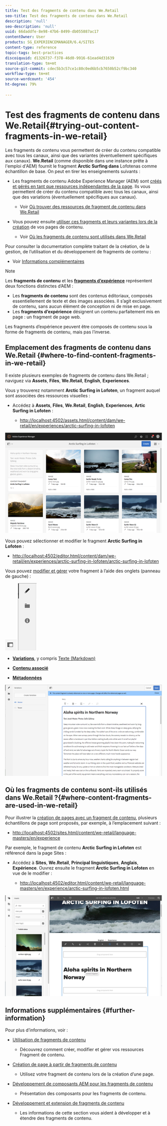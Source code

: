 ```yaml
---
title: Test des fragments de contenu dans We.Retail
seo-title: Test des fragments de contenu dans We.Retail
description: 'null'
seo-description: 'null'
uuid: 66daddfe-8e98-47b6-8499-db055887ac17
contentOwner: User
products: SG_EXPERIENCEMANAGER/6.4/SITES
content-type: reference
topic-tags: best-practices
discoiquuid: d1326737-f378-46d0-9916-61ead4d31639
translation-type: tm+mt
source-git-commit: cdec5b3c57ce1c80c0ed6b5cb7650b52cf9bc340
workflow-type: tm+mt
source-wordcount: '454'
ht-degree: 79%

---
```



# Test des fragments de contenu dans We.Retail{#trying-out-content-fragments-in-we-retail}

Les fragments de contenu vous permettent de créer du contenu compatible avec tous les canaux, ainsi que des variantes (éventuellement spécifiques aux canaux). **We.Retail**  (comme disponible dans une instance prête à l&#39;emploi d&#39;AEM) fournit le fragment  **Arctic Surfing dans** Lofotenas comme échantillon de base. On peut en tirer les enseignements suivants :

* Les fragments de contenu Adobe Experience Manager (AEM) sont [créés et gérés en tant que ressources indépendantes de la page](/help/assets/content-fragments.md). Ils vous permettent de créer du contenu compatible avec tous les canaux, ainsi que des variations (éventuellement spécifiques aux canaux). 

   * Voir [Où trouver des ressources de fragment de contenu dans We.Retail](#where-to-find-content-fragments-in-we-retail)

* Vous pouvez ensuite [utiliser ces fragments et leurs variantes lors de la création](/help/sites-authoring/content-fragments.md) de vos pages de contenu.

   * Voir [Où les fragments de contenu sont utilisés dans We.Retail](#where-content-fragments-are-used-in-we-retail)

Pour consulter la documentation complète traitant de la création, de la gestion, de l’utilisation et du développement de fragments de contenu :

* Voir [Informations complémentaires](#further-information)

>[!NOTE]
>
>Les **fragments de contenu** et les **[fragments d’expérience](/help/sites-authoring/experience-fragments.md)** représentent deux fonctions distinctes d’AEM :
>
>* Les **fragments de contenu** sont des contenus éditoriaux, composés essentiellement de texte et des images associées. Il s’agit exclusivement de contenu, sans aucun élément de conception ni de mise en page.
>* Les **fragments d’expérience** désignent un contenu parfaitement mis en page : un fragment de page web.

>
>
Les fragments d’expérience peuvent être composés de contenu sous la forme de fragments de contenu, mais pas l’inverse.

## Emplacement des fragments de contenu dans We.Retail {#where-to-find-content-fragments-in-we-retail}

Il existe plusieurs exemples de fragments de contenu dans We.Retail ; naviguez via **Assets**, **Files**, **We.Retail**, **English**, **Experiences**.

Vous y trouverez notamment **Arctic Surfing in Lofoten**, un fragment auquel sont associées des ressources visuelles :

* Accédez à **Assets**, **Files**, **We.Retail**, **English**, **Experiences**, **Artic Surfing in Lofoten** :

   * [http://localhost:4502/assets.html/content/dam/we-retail/en/experiences/arctic-surfing-in-lofoten](http://localhost:4502/assets.html/content/dam/we-retail/en/experiences/arctic-surfing-in-lofoten)

![cf-44](assets/cf-44.png)

Vous pouvez sélectionner et modifier le fragment **Arctic Surfing in Lofoten** :

* [http://localhost:4502/editor.html/content/dam/we-retail/en/experiences/arctic-surfing-in-lofoten/arctic-surfing-in-lofoten](http://localhost:4502/editor.html/content/dam/we-retail/en/experiences/arctic-surfing-in-lofoten/arctic-surfing-in-lofoten)

Vous pouvez [modifier et gérer](/help/assets/content-fragments.md) votre fragment à l’aide des onglets (panneau de gauche) :

![](do-not-localize/cf-45-aa.png) ![](do-not-localize/cf-45-a.png)

* **[Variations](/help/assets/content-fragments-variations.md)**, y compris [Texte (Markdown)](/help/assets/content-fragments-markdown.md) 

* **[Contenu associé](/help/assets/content-fragments-assoc-content.md)**
* **[Métadonnées](/help/assets/content-fragments-metadata.md)**

![cf-46](assets/cf-46.png)

## Où les fragments de contenu sont-ils utilisés dans We.Retail ?{#where-content-fragments-are-used-in-we-retail}

Pour illustrer la [création de pages avec un fragment de contenu](/help/sites-authoring/content-fragments.md), plusieurs échantillons de page sont proposés, par exemple, à l’emplacement suivant :

* [http://localhost:4502/sites.html/content/we-retail/language-masters/en/experience](http://localhost:4502/sites.html/content/we-retail/language-masters/en/experience)

Par exemple, le fragment de contenu **Arctic Surfing in Lofoten** est référencé dans la page Sites :

* Accédez à **Sites**, **We.Retail**, **Principal linguistiques**, **Anglais**, **Expérience**. Ouvrez ensuite le fragment **Arctic Surfing in Lofoten** en vue de le modifier :

   * [http://localhost:4502/editor.html/content/we-retail/language-masters/en/experience/arctic-surfing-in-lofoten.html](http://localhost:4502/editor.html/content/we-retail/language-masters/en/experience/arctic-surfing-in-lofoten.html)

![cf-53](assets/cf-53.png)

## Informations supplémentaires {#further-information}

Pour plus d’informations, voir :

* [Utilisation de fragments de contenu](/help/assets/content-fragments.md)

   * Découvrez comment créer, modifier et gérer vos ressources Fragment de contenu.

* [Création de page à partir de fragments de contenu](/help/sites-authoring/content-fragments.md)

   * Utilisez votre fragment de contenu lors de la création d’une page.

* [Développement de composants AEM pour les fragments de contenu](/help/sites-developing/components-content-fragments.md)

   * Présentation des composants pour les fragments de contenu.

* [Développement et extension de fragments de contenu](/help/sites-developing/customizing-content-fragments.md)

   * Les informations de cette section vous aident à développer et à étendre des fragments de contenu.

